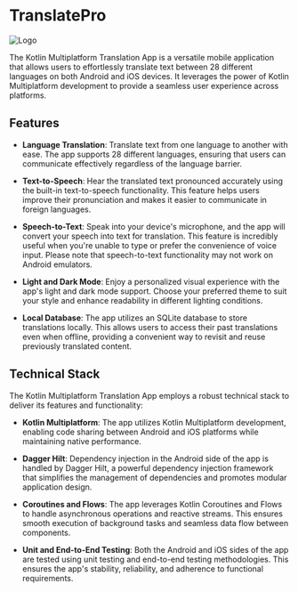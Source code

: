 # TranslatePro

![Logo](app_logo.png)

The Kotlin Multiplatform Translation App is a versatile mobile application that allows users to effortlessly translate text between 28 different languages on both Android and iOS devices. It leverages the power of Kotlin Multiplatform development to provide a seamless user experience across platforms.

## Features

- **Language Translation**: Translate text from one language to another with ease. The app supports 28 different languages, ensuring that users can communicate effectively regardless of the language barrier.

- **Text-to-Speech**: Hear the translated text pronounced accurately using the built-in text-to-speech functionality. This feature helps users improve their pronunciation and makes it easier to communicate in foreign languages.

- **Speech-to-Text**: Speak into your device's microphone, and the app will convert your speech into text for translation. This feature is incredibly useful when you're unable to type or prefer the convenience of voice input. Please note that speech-to-text functionality may not work on Android emulators.

- **Light and Dark Mode**: Enjoy a personalized visual experience with the app's light and dark mode support. Choose your preferred theme to suit your style and enhance readability in different lighting conditions.

- **Local Database**: The app utilizes an SQLite database to store translations locally. This allows users to access their past translations even when offline, providing a convenient way to revisit and reuse previously translated content.

## Technical Stack

The Kotlin Multiplatform Translation App employs a robust technical stack to deliver its features and functionality:

- **Kotlin Multiplatform**: The app utilizes Kotlin Multiplatform development, enabling code sharing between Android and iOS platforms while maintaining native performance.

- **Dagger Hilt**: Dependency injection in the Android side of the app is handled by Dagger Hilt, a powerful dependency injection framework that simplifies the management of dependencies and promotes modular application design.

- **Coroutines and Flows**: The app leverages Kotlin Coroutines and Flows to handle asynchronous operations and reactive streams. This ensures smooth execution of background tasks and seamless data flow between components.

- **Unit and End-to-End Testing**: Both the Android and iOS sides of the app are tested using unit testing and end-to-end testing methodologies. This ensures the app's stability, reliability, and adherence to functional requirements.
